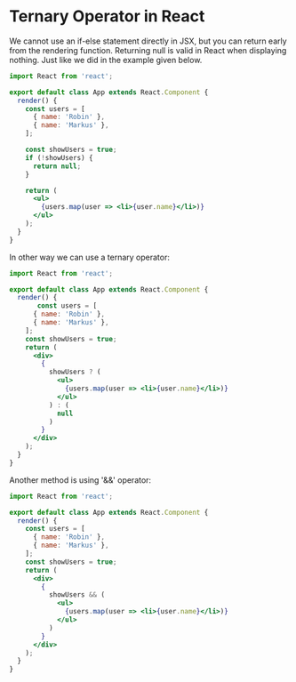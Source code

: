 # Ternary Operator in React

 We cannot use an if-else statement directly in JSX, but you can return early from the rendering function. Returning null is valid in React when displaying nothing. Just like we did in the example given below.

```jsx
import React from 'react';

export default class App extends React.Component {
  render() {
    const users = [
      { name: 'Robin' },
      { name: 'Markus' },
    ];

    const showUsers = true;
    if (!showUsers) {
      return null;
    }

    return (
      <ul>
        {users.map(user => <li>{user.name}</li>)}
      </ul>
    );
  }
}
```

In other way we can use a ternary operator:

```jsx
import React from 'react';

export default class App extends React.Component {
  render() {
       const users = [
      { name: 'Robin' },
      { name: 'Markus' },
    ];
    const showUsers = true;
    return (
      <div>
        {
          showUsers ? (
            <ul>
              {users.map(user => <li>{user.name}</li>)}
            </ul>
          ) : (
            null
          )
        }
      </div>
    );
  }
}
```

Another method is using '&&' operator:

```jsx
import React from 'react';

export default class App extends React.Component {
  render() {
    const users = [
      { name: 'Robin' },
      { name: 'Markus' },
    ];
    const showUsers = true;
    return (
      <div>
        {
          showUsers && (
            <ul>
              {users.map(user => <li>{user.name}</li>)}
            </ul>
          )
        }
      </div>
    );
  }
}
```